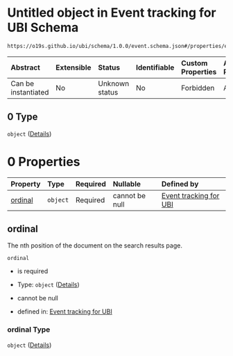 # Untitled object in Event tracking for UBI Schema

```txt
https://o19s.github.io/ubi/schema/1.0.0/event.schema.json#/properties/event_attributes/properties/position/oneOf/0
```



| Abstract            | Extensible | Status         | Identifiable | Custom Properties | Additional Properties | Access Restrictions | Defined In                                                                      |
| :------------------ | :--------- | :------------- | :----------- | :---------------- | :-------------------- | :------------------ | :------------------------------------------------------------------------------ |
| Can be instantiated | No         | Unknown status | No           | Forbidden         | Allowed               | none                | [event.schema.json\*](../../out/1.0.0/event.schema.json "open original schema") |

## 0 Type

`object` ([Details](event-properties-event_attributes-properties-position-oneof-0.md))

# 0 Properties

| Property            | Type     | Required | Nullable       | Defined by                                                                                                                                                                                                                                            |
| :------------------ | :------- | :------- | :------------- | :---------------------------------------------------------------------------------------------------------------------------------------------------------------------------------------------------------------------------------------------------- |
| [ordinal](#ordinal) | `object` | Required | cannot be null | [Event tracking for UBI](event-properties-event_attributes-properties-position-oneof-0-properties-ordinal.md "https://o19s.github.io/ubi/schema/1.0.0/event.schema.json#/properties/event_attributes/properties/position/oneOf/0/properties/ordinal") |

## ordinal

The nth position of the document on the search results page.

`ordinal`

* is required

* Type: `object` ([Details](event-properties-event_attributes-properties-position-oneof-0-properties-ordinal.md))

* cannot be null

* defined in: [Event tracking for UBI](event-properties-event_attributes-properties-position-oneof-0-properties-ordinal.md "https://o19s.github.io/ubi/schema/1.0.0/event.schema.json#/properties/event_attributes/properties/position/oneOf/0/properties/ordinal")

### ordinal Type

`object` ([Details](event-properties-event_attributes-properties-position-oneof-0-properties-ordinal.md))
